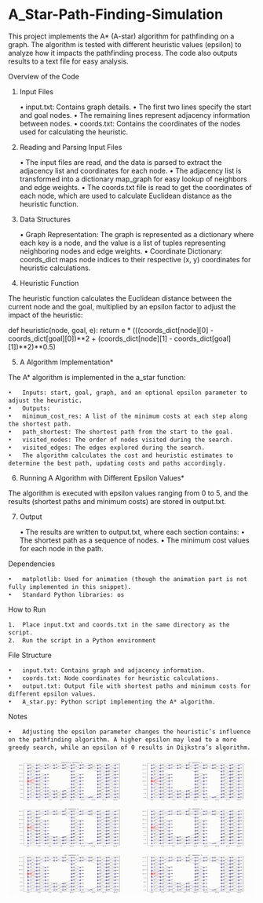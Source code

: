 # A_Star-Path-Finding-Simulation

This project implements the A* (A-star) algorithm for pathfinding on a graph. The algorithm is tested with different heuristic values (epsilon) to analyze how it impacts the pathfinding process. The code also outputs results to a text file for easy analysis.

Overview of the Code

1. Input Files

	•	input.txt: Contains graph details.
	•	The first two lines specify the start and goal nodes.
	•	The remaining lines represent adjacency information between nodes.
	•	coords.txt: Contains the coordinates of the nodes used for calculating the heuristic.

2. Reading and Parsing Input Files

	•	The input files are read, and the data is parsed to extract the adjacency list and coordinates for each node.
	•	The adjacency list is transformed into a dictionary map_graph for easy lookup of neighbors and edge weights.
	•	The coords.txt file is read to get the coordinates of each node, which are used to calculate Euclidean distance as the heuristic function.

3. Data Structures

	•	Graph Representation: The graph is represented as a dictionary where each key is a node, and the value is a list of tuples representing neighboring nodes and edge weights.
	•	Coordinate Dictionary: coords_dict maps node indices to their respective (x, y) coordinates for heuristic calculations.

4. Heuristic Function

The heuristic function calculates the Euclidean distance between the current node and the goal, multiplied by an epsilon factor to adjust the impact of the heuristic:

def heuristic(node, goal, e):
    return e * (((coords_dict[node][0] - coords_dict[goal][0])**2 + (coords_dict[node][1] - coords_dict[goal][1])**2)**0.5)

5. A Algorithm Implementation*

The A* algorithm is implemented in the a_star function:

	•	Inputs: start, goal, graph, and an optional epsilon parameter to adjust the heuristic.
	•	Outputs:
	•	minimum_cost_res: A list of the minimum costs at each step along the shortest path.
	•	path_shortest: The shortest path from the start to the goal.
	•	visited_nodes: The order of nodes visited during the search.
	•	visited_edges: The edges explored during the search.
	•	The algorithm calculates the cost and heuristic estimates to determine the best path, updating costs and paths accordingly.

6. Running A Algorithm with Different Epsilon Values*

The algorithm is executed with epsilon values ranging from 0 to 5, and the results (shortest paths and minimum costs) are stored in output.txt.

7. Output

	•	The results are written to output.txt, where each section contains:
	•	The shortest path as a sequence of nodes.
	•	The minimum cost values for each node in the path.

Dependencies

	•	matplotlib: Used for animation (though the animation part is not fully implemented in this snippet).
	•	Standard Python libraries: os

How to Run

	1.	Place input.txt and coords.txt in the same directory as the script.
	2.	Run the script in a Python environment

File Structure

	•	input.txt: Contains graph and adjacency information.
	•	coords.txt: Node coordinates for heuristic calculations.
	•	output.txt: Output file with shortest paths and minimum costs for different epsilon values.
	•	A_star.py: Python script implementing the A* algorithm.

Notes

	•	Adjusting the epsilon parameter changes the heuristic’s influence on the pathfinding algorithm. A higher epsilon may lead to a more greedy search, while an epsilon of 0 results in Dijkstra’s algorithm.

![A* Algorithm Visualization](images/output.gif)
